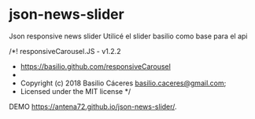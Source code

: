# json-news-slider
Json responsive news slider
Utilicé el slider basilio como base para el api

/*! responsiveCarousel.JS - v1.2.2
* https://basilio.github.com/responsiveCarousel
 *
 * Copyright (c) 2018 Basilio Cáceres <basilio.caceres@gmail.com>;
 * Licensed under the MIT license */
 
 DEMO https://antena72.github.io/json-news-slider/.
